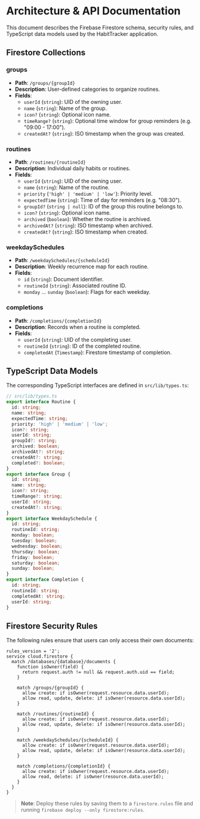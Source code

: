 <!--
  Architecture & API Documentation for HabitTracker
  Documents Firestore collections, security rules, and TypeScript data models.
-->
# Architecture & API Documentation

This document describes the Firebase Firestore schema, security rules, and TypeScript data models
used by the HabitTracker application.

## Firestore Collections

### groups
- **Path**: `/groups/{groupId}`
- **Description**: User-defined categories to organize routines.
- **Fields**:
  - `userId` (`string`): UID of the owning user.
  - `name` (`string`): Name of the group.
  - `icon?` (`string`): Optional icon name.
  - `timeRange?` (`string`): Optional time window for group reminders (e.g. "09:00 - 17:00").
  - `createdAt?` (`string`): ISO timestamp when the group was created.

### routines
- **Path**: `/routines/{routineId}`
- **Description**: Individual daily habits or routines.
- **Fields**:
  - `userId` (`string`): UID of the owning user.
  - `name` (`string`): Name of the routine.
  - `priority` (`'high' | 'medium' | 'low'`): Priority level.
  - `expectedTime` (`string`): Time of day for reminders (e.g. "08:30").
  - `groupId?` (`string | null`): ID of the group this routine belongs to.
  - `icon?` (`string`): Optional icon name.
  - `archived` (`boolean`): Whether the routine is archived.
  - `archivedAt?` (`string`): ISO timestamp when archived.
  - `createdAt?` (`string`): ISO timestamp when created.

### weekdaySchedules
- **Path**: `/weekdaySchedules/{scheduleId}`
- **Description**: Weekly recurrence map for each routine.
- **Fields**:
  - `id` (`string`): Document identifier.
  - `routineId` (`string`): Associated routine ID.
  - `monday` … `sunday` (`boolean`): Flags for each weekday.

### completions
- **Path**: `/completions/{completionId}`
- **Description**: Records when a routine is completed.
- **Fields**:
  - `userId` (`string`): UID of the completing user.
  - `routineId` (`string`): ID of the completed routine.
  - `completedAt` (`Timestamp`): Firestore timestamp of completion.

## TypeScript Data Models

The corresponding TypeScript interfaces are defined in `src/lib/types.ts`:
```ts
// src/lib/types.ts
export interface Routine {
  id: string;
  name: string;
  expectedTime: string;
  priority: 'high' | 'medium' | 'low';
  icon?: string;
  userId: string;
  groupId?: string;
  archived: boolean;
  archivedAt?: string;
  createdAt?: string;
  completed?: boolean;
}
export interface Group {
  id: string;
  name: string;
  icon?: string;
  timeRange?: string;
  userId: string;
  createdAt?: string;
}
export interface WeekdaySchedule {
  id: string;
  routineId: string;
  monday: boolean;
  tuesday: boolean;
  wednesday: boolean;
  thursday: boolean;
  friday: boolean;
  saturday: boolean;
  sunday: boolean;
}
export interface Completion {
  id: string;
  routineId: string;
  completedAt: string;
  userId: string;
}
```

## Firestore Security Rules

The following rules ensure that users can only access their own documents:
```text
rules_version = '2';
service cloud.firestore {
  match /databases/{database}/documents {
    function isOwner(field) {
      return request.auth != null && request.auth.uid == field;
    }

    match /groups/{groupId} {
      allow create: if isOwner(request.resource.data.userId);
      allow read, update, delete: if isOwner(resource.data.userId);
    }

    match /routines/{routineId} {
      allow create: if isOwner(request.resource.data.userId);
      allow read, update, delete: if isOwner(resource.data.userId);
    }

    match /weekdaySchedules/{scheduleId} {
      allow create: if isOwner(request.resource.data.userId);
      allow read, update, delete: if isOwner(resource.data.userId);
    }

    match /completions/{completionId} {
      allow create: if isOwner(request.resource.data.userId);
      allow read, delete: if isOwner(resource.data.userId);
    }
  }
}
```

> **Note**: Deploy these rules by saving them to a `firestore.rules` file and running `firebase deploy --only firestore:rules`.